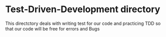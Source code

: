 # Test-Driven-Development directory
This directctory deals with writing test for our code and practicing TDD
so that our code will be free for errors and Bugs
